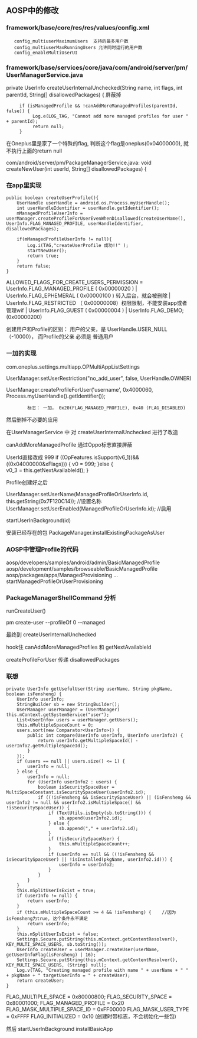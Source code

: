<!--
author: lizhiwei
head: 
date: 2019-12-31
title: Android用多用户实现应用多开
tags: Android
images: 
category: Android
status: publish
summary: Android应用多开
-->


## AOSP中的修改


### framework/base/core/res/res/values/config.xml

       config_multiuserMaximumUsers  支持的最多用户数
       config_multiuserMaxRunningUsers 允许同时运行的用户数
       config_enableMultiUserUI
       

### framework/base/services/core/java/com/android/server/pm/UserManagerService.java


private UserInfo createUserInternalUnchecked(String name, int flags, int parentId, String[] disallowedPackages) {
屏蔽掉

         if (isManagedProfile && !canAddMoreManagedProfiles(parentId, false)) {
              Log.e(LOG_TAG, "Cannot add more managed profiles for user " + parentId);
              return null;
         }

在Oneplus里是家了一个特殊的flag, 判断这个flag是oneplus(0x04000000), 就不执行上面的return null



com/android/server/pm/PackageManagerService.java:    void createNewUser(int userId, String[] disallowedPackages) {




### 在app里实现

    public boolean createUserProfile(){
        UserHandle userHandle = android.os.Process.myUserHandle();
        int userHandleIdentifier = userHandle.getIdentifier();
        mManagedProfileUserInfo = userManager.createProfileForUserEvenWhenDisallowed(createUserName(), UserInfo.FLAG_MANAGED_PROFILE, userHandleIdentifier, disallowedPackages);
       
        if(mManagedProfileUserInfo != null){
            Log.i(TAG,"createUserProfile 成功!!" );
            startNewUser();
            return true;
        }
        return false;
    }



ALLOWED_FLAGS_FOR_CREATE_USERS_PERMISSION  =
            UserInfo.FLAG_MANAGED_PROFILE    ( 0x00000020 )
            | UserInfo.FLAG_EPHEMERAL         ( 0x00000100 ) 转入后台，就会被删除
            | UserInfo.FLAG_RESTRICTED       （ 0x00000008）权限限制，不能安装app或者管理wif
            | UserInfo.FLAG_GUEST            ( 0x00000004 )
            | UserInfo.FLAG_DEMO;              (0x00000200)


创建用户和Profile的区别：
用户的父亲，是 UserHandle.USER_NULL （-10000）， 而Profile的父亲 必须是 普通用户




### 一加的实现

com.oneplus.settings.multiapp.OPMultiAppListSettings


UserManager.setUserRestriction("no_add_user", false, UserHandle.OWNER)

UserManager.createProfileForUser('username', 0x4000060, Process.myUserHandle().getIdentifier());


            标志： 一加， 0x20(FLAG_MANAGED_PROFILE), 0x40 (FLAG_DISABLED)

然后删掉不必要的应用


在UserManagerService 中  对 createUserInternalUnchecked 进行了改造

canAddMoreManagedProfile 通过Oppo标志直接屏蔽


UserId直接改成  999
                 if ((OpFeatures.isSupport(v6_1))&&((0x04000000&xFlags))) {	
                     v0 = 999;
                 }else {	
                     v0_3 = this.getNextAvailableId();
                 }




Profile创建好之后


UserManager.setUserName(ManagedProfileOrUserInfo.id, this.getString(0x7F120C14)); //设置名称
UserManager.setUserEnabled(ManagedProfileOrUserInfo.id);  //启用

startUserInBackground(id)

安装已经存在的包
PackageManager.installExistingPackageAsUser



### AOSP中管理Profile的代码

aosp/developers/samples/android/admin/BasicManagedProfile
aosp/development/samples/browseable/BasicManagedProfile
aosp/packages/apps/ManagedProvisioning
  ... startManagedProfileOrUserProvisioning



### PackageManagerShellCommand 分析

runCreateUser()


pm create-user --profileOf  0  --managed

最终到  createUserInternalUnchecked

hook住  canAddMoreManagedProfiles  和  getNextAvailableId


createProfileForUser 传递 disallowedPackages




### 联想


    private UserInfo getUsefulUser(String userName, String pkgName, boolean isFensheng) {
        UserInfo userInfo;
        StringBuilder sb = new StringBuilder();
        UserManager userManager = (UserManager) this.mContext.getSystemService("user");
        List<UserInfo> users = userManager.getUsers();
        this.mMultipleSpaceCount = 0;
        users.sort(new Comparator<UserInfo>() {
            public int compare(UserInfo userInfo, UserInfo userInfo2) {
                return userInfo.getMultipleSpaceId() - userInfo2.getMultipleSpaceId();
            }
        });
        if (users == null || users.size() <= 1) {
            userInfo = null;
        } else {
            userInfo = null;
            for (UserInfo userInfo2 : users) {
                boolean isSecuritySpaceUser = MultiSpaceConstant.isSecuritySpaceUser(userInfo2.id);
                if ((!isFensheng && isSecuritySpaceUser) || (isFensheng && userInfo2 != null && userInfo2.isMultipleSpace() && !isSecuritySpaceUser)) {
                    if (TextUtils.isEmpty(sb.toString())) {
                        sb.append(userInfo2.id);
                    } else {
                        sb.append("," + userInfo2.id);
                    }
                    if (!isSecuritySpaceUser) {
                        this.mMultipleSpaceCount++;
                    }
                    if (userInfo == null && ((!isFensheng && isSecuritySpaceUser) || !isInstalled(pkgName, userInfo2.id))) {
                        userInfo = userInfo2;
                    }
                }
            }
        }
        this.mSplitUserIsExist = true;
        if (userInfo != null) {
            return userInfo;
        }
        if (this.mMultipleSpaceCount >= 4 && !isFensheng) {    //因为isFensheng为true, 这个条件永不满足
            return userInfo;
        }
        this.mSplitUserIsExist = false;
        Settings.Secure.putString(this.mContext.getContentResolver(), KEY_MULTI_SPACE_USERS, sb.toString());
        UserInfo createUser = userManager.createUser(userName, getUserInfoFlag(isFensheng) | 16);
        Settings.Secure.putString(this.mContext.getContentResolver(), KEY_MULTI_SPACE_USERS, (String) null);
        Log.v(TAG, "Creating managed profile with name " + userName + " " + pkgName + " targetUserInfo = " + createUser);
        return createUser;
    }


 FLAG_MULTIPLE_SPACE = 0x80000800;
 FLAG_SECURITY_SPACE = 0x80001000;
 FLAG_MANAGED_PROFILE = 0x20
 FLAG_MASK_MULTIPLE_SPACE_ID = 0xFF00000
  FLAG_MASK_USER_TYPE = 0xFFFF
  FLAG_INITIALIZED = 0x10  (创建时带标志，不会初始化一些包)
  
  


然后
startUserInBackground
installBasicApp




